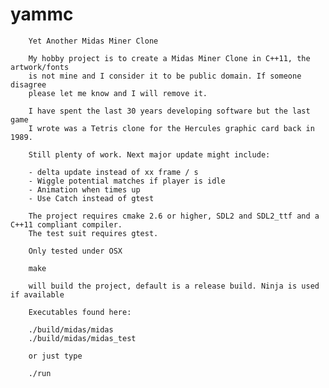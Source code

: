 # yammc

        Yet Another Midas Miner Clone

        My hobby project is to create a Midas Miner Clone in C++11, the artwork/fonts
        is not mine and I consider it to be public domain. If someone disagree
        please let me know and I will remove it.

        I have spent the last 30 years developing software but the last game
        I wrote was a Tetris clone for the Hercules graphic card back in 1989.

        Still plenty of work. Next major update might include:

        - delta update instead of xx frame / s
        - Wiggle potential matches if player is idle
        - Animation when times up
        - Use Catch instead of gtest

        The project requires cmake 2.6 or higher, SDL2 and SDL2_ttf and a C++11 compliant compiler.
        The test suit requires gtest.

        Only tested under OSX

        make

        will build the project, default is a release build. Ninja is used if available

        Executables found here:

        ./build/midas/midas
        ./build/midas/midas_test

        or just type

        ./run
